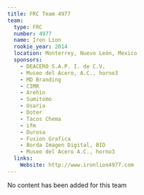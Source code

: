 ```yaml
---
title: FRC Team 4977
team:
  type: FRC
  number: 4977
  name: Iron Lion
  rookie_year: 2014
  location: Monterrey, Nuevo León, Mexico
  sponsors:
    - DEACERO S.A.P. I. de C.V.
    - Museo del Acero, A.C., horno3
    - MD Branding
    - CIMR
    - Arehin
    - Sumitomo
    - Usaria
    - Doter
    - Tacos Chema
    - ifm
    - Durosa
    - Fusion Grafica
    - Borda Imagen Digital, BID
    - Museo del Acero A.C., horno3
  links:
    Website: http://www.ironlion4977.com
---
```

No content has been added for this team